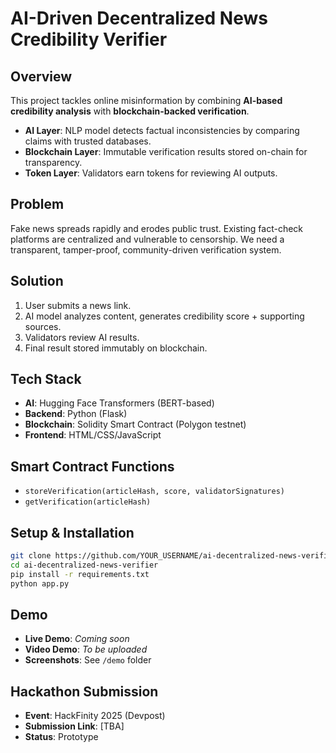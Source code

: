 # AI-Driven Decentralized News Credibility Verifier

## Overview
This project tackles online misinformation by combining **AI-based credibility analysis** with **blockchain-backed verification**.  
- **AI Layer**: NLP model detects factual inconsistencies by comparing claims with trusted databases.  
- **Blockchain Layer**: Immutable verification results stored on-chain for transparency.  
- **Token Layer**: Validators earn tokens for reviewing AI outputs.

## Problem
Fake news spreads rapidly and erodes public trust. Existing fact-check platforms are centralized and vulnerable to censorship. We need a transparent, tamper-proof, community-driven verification system.

## Solution
1. User submits a news link.
2. AI model analyzes content, generates credibility score + supporting sources.
3. Validators review AI results.
4. Final result stored immutably on blockchain.

## Tech Stack
- **AI**: Hugging Face Transformers (BERT-based)
- **Backend**: Python (Flask)
- **Blockchain**: Solidity Smart Contract (Polygon testnet)
- **Frontend**: HTML/CSS/JavaScript

## Smart Contract Functions
- `storeVerification(articleHash, score, validatorSignatures)`
- `getVerification(articleHash)`

## Setup & Installation
```bash
git clone https://github.com/YOUR_USERNAME/ai-decentralized-news-verifier.git
cd ai-decentralized-news-verifier
pip install -r requirements.txt
python app.py
```

## Demo
- **Live Demo**: *Coming soon*
- **Video Demo**: *To be uploaded*
- **Screenshots**: See `/demo` folder

## Hackathon Submission
- **Event**: HackFinity 2025 (Devpost)
- **Submission Link**: [TBA]
- **Status**: Prototype
